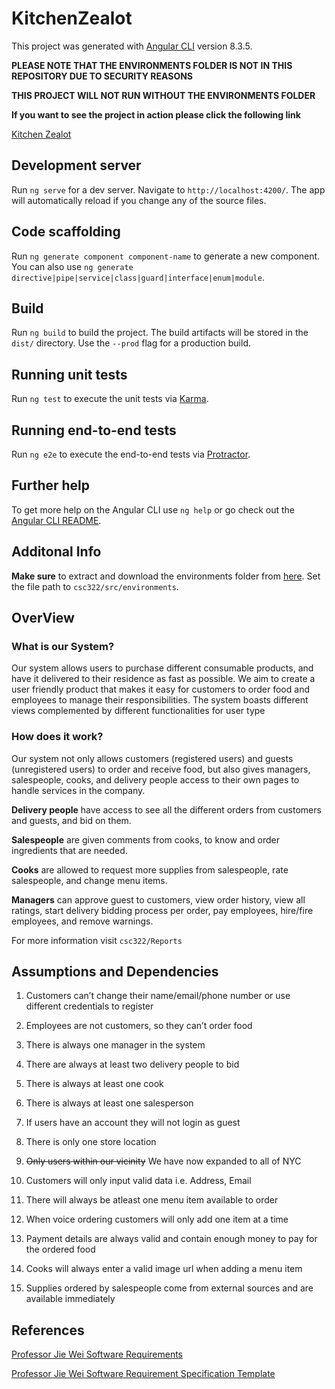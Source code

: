 # KitchenZealot

This project was generated with [Angular CLI](https://github.com/angular/angular-cli) version 8.3.5.

**PLEASE NOTE THAT THE ENVIRONMENTS FOLDER IS NOT IN THIS REPOSITORY DUE TO SECURITY REASONS**

**THIS PROJECT WILL NOT RUN WITHOUT THE ENVIRONMENTS FOLDER**

**If you want to see the project in action please click the following link** 

[Kitchen Zealot](https://kitchen-zealot.firebaseapp.com/)

## Development server

Run `ng serve` for a dev server. Navigate to `http://localhost:4200/`. The app will automatically reload if you change any of the source files.

## Code scaffolding

Run `ng generate component component-name` to generate a new component. You can also use `ng generate directive|pipe|service|class|guard|interface|enum|module`.

## Build

Run `ng build` to build the project. The build artifacts will be stored in the `dist/` directory. Use the `--prod` flag for a production build.

## Running unit tests

Run `ng test` to execute the unit tests via [Karma](https://karma-runner.github.io).

## Running end-to-end tests

Run `ng e2e` to execute the end-to-end tests via [Protractor](http://www.protractortest.org/).

## Further help

To get more help on the Angular CLI use `ng help` or go check out the [Angular CLI README](https://github.com/angular/angular-cli/blob/master/README.md).

## Additonal Info

**Make sure** to extract and download the environments folder from [here](https://drive.google.com/file/d/1tGNdjRjlrCBNHutG-iosvuh5GpbbpKD5/view?usp=sharing). Set the file path to `csc322/src/environments`.

## OverView

### What is our System?
Our system allows users to purchase different consumable products, and have it delivered to their residence as fast as possible. We aim to create a user friendly product that makes it easy for customers to order food and employees to manage their responsibilities. The system boasts different views complemented by different functionalities for user type

### How does it work?   
Our system not only allows customers (registered users) and guests (unregistered users) to order and receive food, but also gives managers, salespeople, cooks, and delivery people access to their own pages to handle services in the company. 

**Delivery people** have access to see all the different orders from customers and guests, and bid on them.

**Salespeople** are given comments from cooks, to know and order ingredients that are needed. 

**Cooks** are allowed to request more supplies from salespeople, rate salespeople, and change menu items. 

**Managers** can approve guest to customers, view order history, view all ratings, start delivery bidding process per order, pay employees, hire/fire employees, and remove warnings.

For more information visit `csc322/Reports`

##  Assumptions and Dependencies

1. Customers can’t change their name/email/phone number or use different credentials to register

2. Employees are not customers, so they can’t order food

3. There is always one manager in the system

4. There are always at least two delivery people to bid

5. There is always at least one cook

6. There is always at least one salesperson

7. If users have an account they will not login as guest

8. There is only one store location

9. ~~Only users within our vicinity~~ We have now expanded to all of NYC

10. Customers will only input valid data i.e. Address, Email

11. There will always be atleast one menu item available to order

12. When voice ordering customers will only add one item at a time

13. Payment details are always valid and contain enough money to pay for the ordered food

14. Cooks will always enter a valid image url when adding a menu item

15. Supplies ordered by salespeople come from external sources and are available immediately

## References

[Professor Jie Wei Software Requirements](https://github.com/AbtahiChowdhury/Kitchen-Zealot/blob/master/proj_req_f19.docx)

[Professor Jie Wei Software Requirement Specification Template](http://www-cs.ccny.cuny.edu/~csjie/322/spec_sample.pdf)
